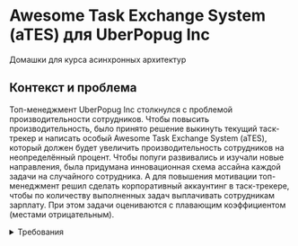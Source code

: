 # Awesome Task Exchange System (aTES) для UberPopug Inc
Домашки для курса асинхронных архитектур

## Контекст и проблема

Топ-менеджмент UberPopug Inc столкнулся с проблемой производительности сотрудников. Чтобы повысить производительность, было принято решение выкинуть текущий таск-трекер и написать особый Awesome Task Exchange System (aTES), который должен будет увеличить производительность сотрудников на неопределённый процент. Чтобы попуги развивались и изучали новые направления, была придумана инновационная схема ассайна каждой задачи на случайного сотрудника. А для повышения мотивации топ-менеджмент решил сделать корпоративный аккаунтинг в таск-трекере, чтобы по количеству выполненных задач выплачивать сотрудникам зарплату. При этом задачи оцениваются с плавающим коэффициентом (местами отрицательным).

<details>
    <summary>
        Требования
    </summary>

## Общие требования

В ходе обсуждения задачи с топ-менеджментом были выявлены следующие требования:

### Таск-трекер

1. Таск-трекер должен быть отдельным дашбордом и доступен всем сотрудникам компании UberPopug Inc.
2. Авторизация в таск-трекере должна выполняться через общий сервис авторизации UberPopug Inc (у нас там инновационная система авторизации на основе формы клюва).
3. В таск-трекере должны быть только задачи. Проектов, скоупов и спринтов нет, потому что они не умещаются в голове попуга.
4. Новые таски может создавать кто угодно (администратор, начальник, разработчик, менеджер и любая другая роль). У задачи должны быть описание, статус (выполнена или нет) и рандомно выбранный попуг (кроме менеджера и администратора), на которого заассайнена задача.
5. Менеджеры или администраторы должны иметь кнопку «заассайнить задачи», которая возьмёт все открытые задачи и рандомно заассайнит каждую на любого из сотрудников (кроме менеджера и администратора) . Не успел закрыть задачу до реассайна — сорян, делай следующую.
    1. Ассайнить задачу можно на кого угодно (кроме менеджера и администратора), это может быть любой существующий аккаунт из системы.
    2. Ассайнить задачу на нового попуга, можно только кнопкой «заассайнить задачи», других вариантов нет
    3. При нажатии кнопки «заассайнить задачи» все текущие не закрытые задачи должны быть случайным образом перетасованы между каждым аккаунтом в системе
    4. Мы не заморачиваемся на ограничение по нажатию на кнопку «заассайнить задачи». Её можно нажимать хоть каждую секунду.
    5. На одного сотрудника может выпасть любое количество новых задач, может выпасть ноль, а может и 10.
    6. Создать задачу не заасайненую на пользователя нельзя. Т.е. любая задача должна иметь попуга, который ее делает
6. Каждый сотрудник должен иметь возможность видеть в отдельном месте список заассайненных на него задач + отметить задачу выполненной.

### Аккаунтинг: кто сколько денег заработал

1. Аккаунтинг должен быть в отдельном дашборде и доступным только для администраторов и бухгалтеров.
    1. у обычных попугов доступ к аккаунтингу тоже должен быть. Но только к информации о собственных счетах (аудит лог + текущий баланс).
    2. У админов и бухгалтеров должен быть доступ к общей статистике по деньгами заработанным (количество заработанных топ-менеджментом за сегодня денег + статистика по дням).
2. Авторизация в дешборде аккаунтинга должна выполняться через общий сервис аутентификации UberPopug Inc.
3. У каждого из сотрудников должен быть свой счёт, который показывает, сколько за сегодня он получил денег. У счёта должен быть аудитлог того, за что были списаны или начислены деньги, с подробным описанием каждой из задач.
4. Расценки:
    1. цены на задачу определяется единоразово, в момент появления в системе (можно с минимальной задержкой)
    2. цены рассчитываются без привязки к сотруднику
    3. формула, которая говорит сколько списать денег с сотрудника при ассайне задачи — rand(-10..-20)$
    4. формула, которая говорит сколько начислить денег сотруднику для выполненой задачи — rand(20..40)$
    5. деньги списываются сразу после ассайна на сотрудника, а начисляются после выполнения задачи.
    6. отрицательный баланс переносится на следующий день. Единственный способ его погасить - закрыть достаточное количество задач в течение дня.
5. Дешборд должен выводить количество заработанных топ-менеджментом за сегодня денег.
    1. т.е. сумма всех закрытых и заасайненых задач за день с противоположным знаком: (sum(completed task amount) + sum(assigned task fee)) * -1
6. В конце дня необходимо:
    1. считать сколько денег сотрудник получил за рабочий день
    2. отправлять на почту сумму выплаты.
7. После выплаты баланса (в конце дня) он должен обнуляться, и в аудитлоге всех операций аккаунтинга должно быть отображено, что была выплачена сумма.
8. Дашборд должен выводить информацию по дням, а не за весь период сразу.
    1. вообще хватит только за сегодня (всё равно попуги дальше не помнят), но если чувствуете, что успеете сделать аналитику за каждый день недели — будет круто

### Аналитика

1. Аналитика — это отдельный дашборд, доступный только админам.
2. Нужно указывать, сколько заработал топ-менеджмент за сегодня и сколько попугов ушло в минус.
3. Нужно показывать самую дорогую задачу за день, неделю или месяц.
    1. самой дорогой задачей является задача с наивысшей ценой из списка всех закрытых задач за определенный период времени
    2. пример того, как это может выглядеть:
        
        03.03 — самая дорогая задача — 28$
       
        02.03 — самая дорогая задача — 38$
       
        01.03 — самая дорогая задача — 23$
       
        01-03 марта — самая дорогая задача — 38$
        

## Технические дополнения

1. Никакого сложного UI-дизайна не надо, хватит самого банального бутстрапа или чистого html.
2. Никакого реалтайма тоже не нужно, хватит рефреша страницы для всех дашбордов и пользовательского интерфейса.
3. Вопрос нагрузки не стоит, можно считать, что максимальное количество пользователей будет не больше 100 пользователей в минуту.
4. Язык и технологии можно выбрать любые, кроме BrainFuck.
5. Все права на PopugJira принадлежат UberPopug Inc.
6. Желательно, чтобы ни один попуг в ходе выполнения ДЗ не пострадал.

</details>

